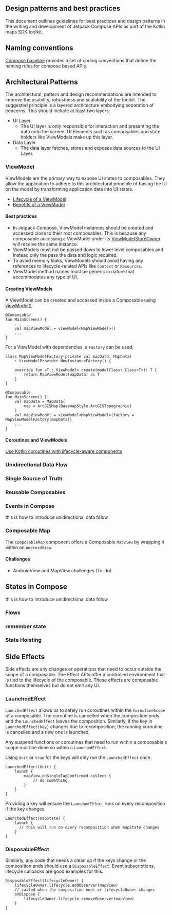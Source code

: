 ## Design patterns and best practices

This document outlines guidelines for best practices and design patterns in the writing and development of Jetpack Compose APIs as part of the Kotlin maps SDK toolkit.

## Naming conventions

[Compose baseline](https://github.com/androidx/androidx/blob/androidx-main/compose/docs/compose-api-guidelines.md#compose-baseline) provides a set of coding conventions that define the naming rules for compose based APIs. 

## Architectural Patterns

The architectural, pattern and design recommendations are intended to improve the usability, robustness and scalability of the toolkit. The suggested principle is a layered architecture embodying separation of concerns. This should include at least two layers:
- UI Layer
  - The UI layer is only responsible for interaction and presenting the data onto the screen. UI Elements such as composables and state holders like ViewModels make up this layer.
- Data Layer
  - The data layer fetches, stores and exposes data sources to the UI Layer.

### ViewModel

ViewModels are the primary way to expose UI states to composables. They allow the application to adhere to this architectural principle of basing the UI on the model by transforming application data into UI states. 
- [Lifecycle of a ViewModel](https://developer.android.com/topic/libraries/architecture/viewmodel#lifecycle).
- [Benefits of a ViewModel](https://developer.android.com/topic/libraries/architecture/viewmodel#viewmodel-benefits)

#### Best practices

- In Jetpack Compose, ViewModel instances should be created and accessed close to their root composables. This is because any composable accessing a ViewModel under its [ViewModelStoreOwner](https://developer.android.com/reference/kotlin/androidx/lifecycle/ViewModelStoreOwner) will receive the same instance.
- ViewModels must not be passed down to lower level composables and instead only the pass the data and logic required.
- To avoid memory leaks, ViewModels should avoid having any references to lifecycle-related APIs like `Context` or `Resources`.
- ViewModel method names must be generic in nature that accommodates any type of UI.

#### Creating ViewModels

A ViewModel can be created and accessed inside a Composable using [viewModel()](https://developer.android.com/reference/kotlin/androidx/lifecycle/viewmodel/compose/package-summary#viewmodel).

```
@Composable
fun MainScreen() {
    ...
    val mapViewModel = viewModel<MapViewModel>()
    ...
}
```

For a ViewModel with dependencies, a `Factory` can be used.


```
class MapViewModelFactory(private val mapData: MapData) 
    : ViewModelProvider.NewInstanceFactory() {

    override fun <T : ViewModel> create(modelClass: Class<T>): T {
        return MapViewModel(mapData) as T
    }
}
```

```
@Composable
fun MainScreen() {
    val mapData = MapData(
        map = ArcGISMap(BasemapStyle.ArcGISTopographic)
    )
    val mapViewModel = viewModel<MapViewModel>(factory = MapViewModelFactory(mapData))
    ...
}
```

#### Coroutines and ViewModels

[Use Kotlin coroutines with lifecycle-aware components](https://developer.android.com/topic/libraries/architecture/coroutines)

### Unidirectional Data Flow

### Single Source of Truth

### Reusable Composables

### Events in Compose
this is how to introduce unidirectional data fdlow

### Composable Map

The `ComposableMap` component offers a Composable `MapView` by wrapping it within an `AndroidView`.

#### Challenges
- AndroidView and MapView challenges (To-do)

## States in Compose
 this is how to introduce unidirectional data fdlow

### Flows

### remember state

### State Hoisting

## Side Effects

Side effects are any changes or operations that need to occur outside the scope of a composable. The Effect APIs offer a controlled environment that is tied to the lifecycle of the composable. These effects are composable functions themselves but do not emit any UI.

### LaunchedEffect

`LaunchedEffect` allows us to safely run coroutines within the `CoroutineScope` of a composable. The coroutine is cancelled when the composition ends and the `LaunchedEffect` leaves the composition. Similarly, if the key in `LaunchedEffect(key)` changes due to recomposition, the running coroutine is cancelled and a new one is launched.

Any suspend functions or coroutines that need to run within a composable's scope must be done so within a `LaunchedEffect`.

Using `Unit` or `true` for the keys will only run the `LaunchedEffect` once.

    LaunchedEffect(Unit) {
        launch {
            mapView.onSingleTapConfirmed.collect {
                // do something
            }
        }
    }

Providing a key will ensure the `LaunchedEffect` runs on every recomposition if the key changes.

    LaunchedEffect(mapState) {
        launch {
          // this will run on every recomposition when mapState changes
        }
    }

### DisposableEffect

Similarly, any code that needs a clean up if the keys change or the composition ends should use a `DisposableEffect`. Event subscriptions, lifecycle callbacks are good examples for this.

    DisposableEffect(lifecycleOwner) {
        lifecycleOwner.lifecycle.addObserver(mapView)
        // called when the composition ends or lifecycleOwner changes
        onDispose {
            lifecycleOwner.lifecycle.removeObserver(mapView)
        }
    }

